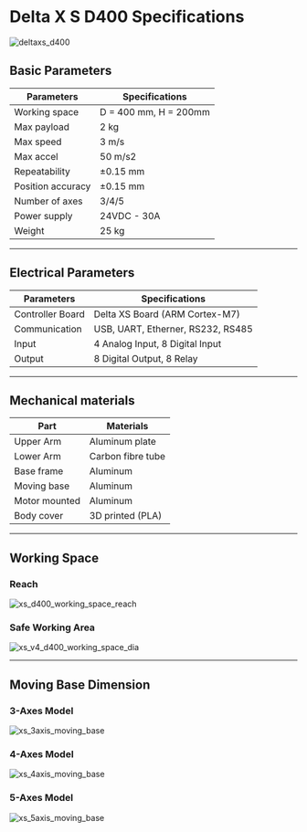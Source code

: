 # Delta X S D400 Specifications

![deltaxs_d400](https://raw.githubusercontent.com/VanThanBK/deltax-mkdocs/master/docs/images/xs_v4_d400_5axes.png)

## Basic Parameters

|Parameters                   | Specifications      |
|-----------------------------|---------------------|
|Working space                |D = 400 mm, H = 200mm|
|Max payload                  |2 kg                 |
|Max speed                    |3 m/s                |
|Max accel                    |50 m/s2              |
|Repeatability                |±0.15 mm             |
|Position accuracy            |±0.15 mm             |
|Number of axes               |3/4/5                |
|Power supply                 |24VDC - 30A          |
|Weight                       |25 kg                |

---

## Electrical Parameters

|Parameters                   | Specifications                  |
|-----------------------------|---------------------------------|
|Controller Board             |Delta XS Board (ARM Cortex-M7)   |
|Communication                |USB, UART, Etherner, RS232, RS485|
|Input                        |4 Analog Input, 8 Digital Input  |
|Output                       |8 Digital Output, 8 Relay        |

---

## Mechanical materials

|Part                         | Materials           |
|-----------------------------|---------------------|
|Upper Arm                    |Aluminum plate       |
|Lower Arm                    |Carbon fibre tube    |
|Base frame                   |Aluminum             |
|Moving base                  |Aluminum             |
|Motor mounted                |Aluminum             |
|Body cover                   |3D printed (PLA)     |

---

## Working Space

<!-- [![Foo](http://www.google.com.au/images/nav_logo7.png)](http://google.com.au/) -->

### Reach

![xs_d400_working_space_reach](https://raw.githubusercontent.com/VanThanBK/deltax-mkdocs/master/docs/images/xs_v4_d400_workingspace.png)

### Safe Working Area

![xs_v4_d400_working_space_dia](https://raw.githubusercontent.com/VanThanBK/deltax-mkdocs/master/docs/images/xs_v4_d400_workingspace_dia.png)

<!-- `#00a2e8` is working space
`#f0b37e` is safe working area -->

---

## Moving Base Dimension

### 3-Axes Model

![xs_3axis_moving_base](https://raw.githubusercontent.com/VanThanBK/deltax-mkdocs/master/docs/images/xs_3axis_moving_base.png)

### 4-Axes Model

![xs_4axis_moving_base](https://raw.githubusercontent.com/VanThanBK/deltax-mkdocs/master/docs/images/xs_4axis_moving_base.png)

### 5-Axes Model

![xs_5axis_moving_base](https://raw.githubusercontent.com/VanThanBK/deltax-mkdocs/master/docs/images/xs_v4_5axis_moving_base.png)
